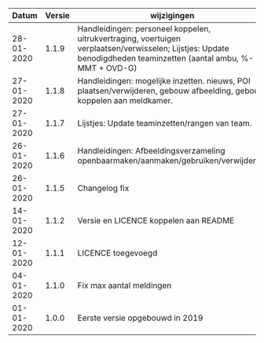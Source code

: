 Datum|Versie|wijzigingen
-----------|-------|------------
28-01-2020|1.1.9|Handleidingen: personeel koppelen, uitrukvertraging, voertuigen verplaatsen/verwisselen; Lijstjes: Update benodigdheden teaminzetten (aantal ambu, %-MMT + OVD-G)
27-01-2020|1.1.8|Handleidingen: mogelijke inzetten. nieuws, POI plaatsen/verwijderen, gebouw afbeelding, gebouw koppelen aan meldkamer.
27-01-2020|1.1.7|Lijstjes: Update teaminzetten/rangen van team.
26-01-2020|1.1.6|Handleidingen: Afbeeldingsverzameling openbaarmaken/aanmaken/gebruiken/verwijderen;
26-01-2020|1.1.5|Changelog fix
14-01-2020|1.1.2|Versie en LICENCE koppelen aan README
12-01-2020|1.1.1|LICENCE toegevoegd
04-01-2020|1.1.0|Fix max aantal meldingen
01-01-2020|1.0.0|Eerste versie opgebouwd in 2019